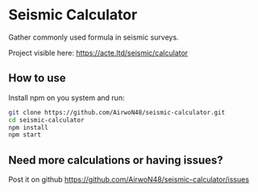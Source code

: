 # Seismic Calculator

Gather commonly used formula in seismic surveys.

Project visible here: https://acte.ltd/seismic/calculator

## How to use

Install npm on you system and run:

```sh
git clone https://github.com/AirwoN48/seismic-calculator.git
cd seismic-calculator
npm install
npm start
```

## Need more calculations or having issues?

Post it on github https://github.com/AirwoN48/seismic-calculator/issues
